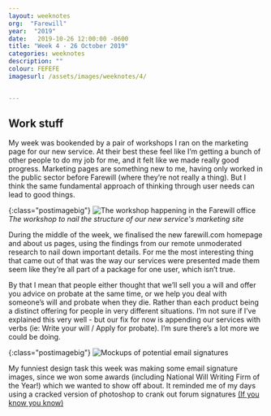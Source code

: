 ```yaml
---
layout: weeknotes
org:  "Farewill"
year:  "2019"
date:   2019-10-26 12:00:00 -0600
title: "Week 4 - 26 October 2019"
categories: weeknotes
description: ""
colour: FEFEFE
imagesurl: /assets/images/weeknotes/4/


---
```



## Work stuff

My week was bookended by a pair of workshops I ran on the marketing page for our new service. At their best these feel like I’m getting a bunch of other people to do my job for me, and it felt like we made really good progress. Marketing pages are something new to me, having only worked in the public sector before Farewill (where they’re not really a thing). But I think the same fundamental approach of thinking through user needs can lead to good things. 

{:class="postimagebig"}
<img src="{{page.imagesurl}}workshop.png"
  alt="The workshop happening in the Farewill office">
  *The workshop to nail the structure of our new service's marketing site*


During the middle of the week, we finalised the new farewill.com homepage and about us pages, using the findings from our remote unmoderated research to nail down important details. For me the most interesting thing that came out of that was the way our services were presented made them seem like they’re all part of a package for one user, which isn’t true.

By that I mean that people either thought that we’ll sell you a will and offer you advice on probate at the same time, or we help you deal with someone’s will and probate when they die. Rather than each product being a distinct offering for people in very different situations. I’m not sure if I’ve explained this very well - but our fix for now is appending our services with verbs (ie: Write your will / Apply for probate). I’m sure there’s a lot more we could be doing.

{:class="postimagebig"}
<img src="{{page.imagesurl}}awards.png"
  alt="Mockups of potential email signatures">

My funniest design task this week was making some email signature images, since we won some awards (including National Will Writing Firm of the Year!) which we wanted to show off about. It reminded me of my days using a cracked version of photoshop to crank out forum signatures [(If you know you know)](https://twitter.com/ultrabrilliant/status/956471141530513408)


 
